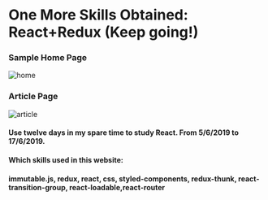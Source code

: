 
# One More Skills Obtained: React+Redux (Keep going!)

### Sample Home Page 

![home](https://user-images.githubusercontent.com/43595966/59571217-acfb0f80-90f6-11e9-9f68-1bbc29560d9a.jpg)

### Article Page
![article](https://user-images.githubusercontent.com/43595966/59571220-acfb0f80-90f6-11e9-81af-08a9cc1cb6cf.jpg)

#### Use twelve days in my spare time to study React. From 5/6/2019 to 17/6/2019.
#### Which skills used in this website: 
#### immutable.js, redux, react, css, styled-components, redux-thunk, react-transition-group, react-loadable,react-router
